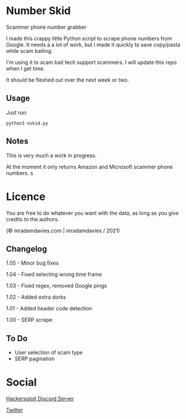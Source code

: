 # Number Skid
Scammer phone number grabber

I made this crappy little Python script to scrape phone numbers from Google. It needs a a lot of work, but I made it quickly to save copy/pasta while scam baiting.

I'm using it to scam bait tech support scammers. I will update this repo when I get time. 

It should be fleshed out over the next week or two. 



## Usage
Just run:

`python3 nskid.py`



## Notes
This is very much a work in progress. 

At the moment it only returns Amazon and Microsoft scammer phone numbers. s


# Licence
You are free to do whatever you want with the data, as long as you give credits to the authors.

(© mradamdavies.com | mradamdavies / 2021)


## Changelog
1.05 - Minor bug fixes

1.04 - Fixed selecting wrong time frame

1.03 - Fixed regex, removed Google pings

1.02 - Added extra dorks

1.01 - Added header code detection

1.00 - SERP scrape


## To Do
* User selection of scam type
* SERP pagination


# Social
[Hackersploit Discord Server](https://discord.gg/hackersploit)

[Twitter](https://twitter.com/mradamdavies)
